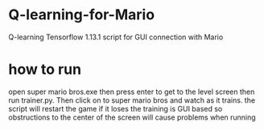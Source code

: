 

# Q-learning-for-Mario
Q-learning Tensorflow 1.13.1 script for GUI connection with Mario

# how to run
open super mario bros.exe then press enter to get to the level screen then run trainer.py.
Then click on to super mario bros and watch as it trains.
the script will restart the game if it loses
the training is GUI based so obstructions to the center of the screen will cause problems when running

